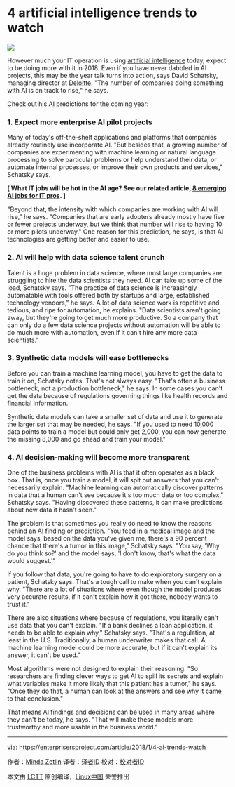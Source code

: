 4 artificial intelligence trends to watch
======

![](https://enterprisersproject.com/sites/default/files/styles/620x350/public/images/CIO%20Mentor.png?itok=K-6s_q2C)

However much your IT operation is using [artificial intelligence][1] today, expect to be doing more with it in 2018. Even if you have never dabbled in AI projects, this may be the year talk turns into action, says David Schatsky, managing director at [Deloitte][2]. "The number of companies doing something with AI is on track to rise," he says.

Check out his AI predictions for the coming year:

### 1. Expect more enterprise AI pilot projects

Many of today's off-the-shelf applications and platforms that companies already routinely use incorporate AI. "But besides that, a growing number of companies are experimenting with machine learning or natural language processing to solve particular problems or help understand their data, or automate internal processes, or improve their own products and services," Schatsky says.

**[ What IT jobs will be hot in the AI age? See our related article, [8 emerging AI jobs for IT pros][3]. ]**

"Beyond that, the intensity with which companies are working with AI will rise," he says. "Companies that are early adopters already mostly have five or fewer projects underway, but we think that number will rise to having 10 or more pilots underway." One reason for this prediction, he says, is that AI technologies are getting better and easier to use.

### 2. AI will help with data science talent crunch

Talent is a huge problem in data science, where most large companies are struggling to hire the data scientists they need. AI can take up some of the load, Schatsky says. "The practice of data science is increasingly automatable with tools offered both by startups and large, established technology vendors," he says. A lot of data science work is repetitive and tedious, and ripe for automation, he explains. "Data scientists aren't going away, but they're going to get much more productive. So a company that can only do a few data science projects without automation will be able to do much more with automation, even if it can't hire any more data scientists."

### 3. Synthetic data models will ease bottlenecks

Before you can train a machine learning model, you have to get the data to train it on, Schatsky notes. That's not always easy. "That's often a business bottleneck, not a production bottleneck," he says. In some cases you can't get the data because of regulations governing things like health records and financial information.

Synthetic data models can take a smaller set of data and use it to generate the larger set that may be needed, he says. "If you used to need 10,000 data points to train a model but could only get 2,000, you can now generate the missing 8,000 and go ahead and train your model."

### 4. AI decision-making will become more transparent

One of the business problems with AI is that it often operates as a black box. That is, once you train a model, it will spit out answers that you can't necessarily explain. "Machine learning can automatically discover patterns in data that a human can't see because it's too much data or too complex," Schatsky says. "Having discovered these patterns, it can make predictions about new data it hasn't seen."

The problem is that sometimes you really do need to know the reasons behind an AI finding or prediction. "You feed in a medical image and the model says, based on the data you've given me, there's a 90 percent chance that there's a tumor in this image," Schatsky says. "You say, 'Why do you think so?' and the model says, 'I don't know, that's what the data would suggest.'"

If you follow that data, you're going to have to do exploratory surgery on a patient, Schatsky says. That's a tough call to make when you can't explain why. "There are a lot of situations where even though the model produces very accurate results, if it can't explain how it got there, nobody wants to trust it."

There are also situations where because of regulations, you literally can't use data that you can't explain. "If a bank declines a loan application, it needs to be able to explain why," Schatsky says. "That's a regulation, at least in the U.S. Traditionally, a human underwriter makes that call. A machine learning model could be more accurate, but if it can't explain its answer, it can't be used."

Most algorithms were not designed to explain their reasoning. "So researchers are finding clever ways to get AI to spill its secrets and explain what variables make it more likely that this patient has a tumor," he says. "Once they do that, a human can look at the answers and see why it came to that conclusion."

That means AI findings and decisions can be used in many areas where they can't be today, he says. "That will make these models more trustworthy and more usable in the business world."


--------------------------------------------------------------------------------

via: https://enterprisersproject.com/article/2018/1/4-ai-trends-watch

作者：[Minda Zetlin][a]
译者：[译者ID](https://github.com/译者ID)
校对：[校对者ID](https://github.com/校对者ID)

本文由 [LCTT](https://github.com/LCTT/TranslateProject) 原创编译，[Linux中国](https://linux.cn/) 荣誉推出

[a]:https://enterprisersproject.com/user/minda-zetlin
[1]:https://enterprisersproject.com/tags/artificial-intelligence
[2]:https://www2.deloitte.com/us/en.html
[3]:https://enterprisersproject.com/article/2017/12/8-emerging-ai-jobs-it-pros?sc_cid=70160000000h0aXAAQ
